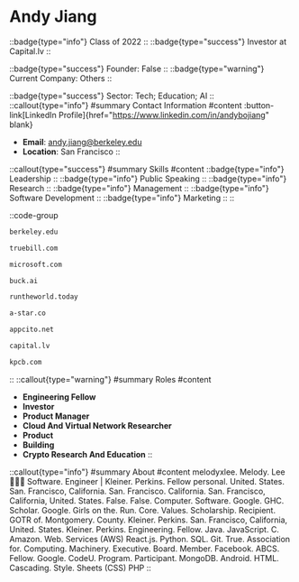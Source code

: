 # Andy Jiang
::badge{type="info"}
Class of 2022
::
::badge{type="success"}
Investor at Capital.lv
::

::badge{type="success"}
Founder: False
::
::badge{type="warning"}
Current Company: Others
::

::badge{type="success"}
Sector: Tech; Education; AI
::
::callout{type="info"}
#summary
Contact Information
#content
:button-link[LinkedIn Profile]{href="https://www.linkedin.com/in/andybojiang" blank}
- **Email**: andy.jiang@berkeley.edu
- **Location**: San Francisco
::

::callout{type="success"}
#summary
Skills
#content
::badge{type="info"}
Leadership
::
::badge{type="info"}
Public Speaking
::
::badge{type="info"}
Research
::
::badge{type="info"}
Management
::
::badge{type="info"}
Software Development
::
::badge{type="info"}
Marketing
::
::

::code-group
```bash [UC Berkeley]
berkeley.edu
```
```bash [Truebill]
truebill.com
```
```bash [Microsoft]
microsoft.com
```
```bash [Buck.ai]
buck.ai
```
```bash [Run The World]
runtheworld.today
```
```bash [one]
a-star.co
```
```bash [Stealth Mode Startup Company]
appcito.net
```
```bash [Capital.lv]
capital.lv
```
```bash [Kleiner Perkins Caufield & Byers]
kpcb.com
```
::
::callout{type="warning"}
#summary
Roles
#content
- **Engineering Fellow**
- **Investor**
- **Product Manager**
- **Cloud And Virtual Network Researcher**
- **Product**
- **Building**
- **Crypto Research And Education**
::

::callout{type="info"}
#summary
About
#content
melodyxlee. Melody. Lee 👩🏻‍💻 Software. Engineer | Kleiner. Perkins. Fellow personal. United. States. San. Francisco, California. San. Francisco. California. San. Francisco, California, United. States. False. False. Computer. Software. Google. GHC. Scholar. Google. Girls on the. Run. Core. Values. Scholarship. Recipient. GOTR of. Montgomery. County. Kleiner. Perkins. San. Francisco, California, United. States. Kleiner. Perkins. Engineering. Fellow. Java. JavaScript. C. Amazon. Web. Services (AWS) React.js. Python. SQL. Git. True. Association for. Computing. Machinery. Executive. Board. Member. Facebook. ABCS. Fellow. Google. CodeU. Program. Participant. MongoDB. Android. HTML. Cascading. Style. Sheets (CSS) PHP
::
